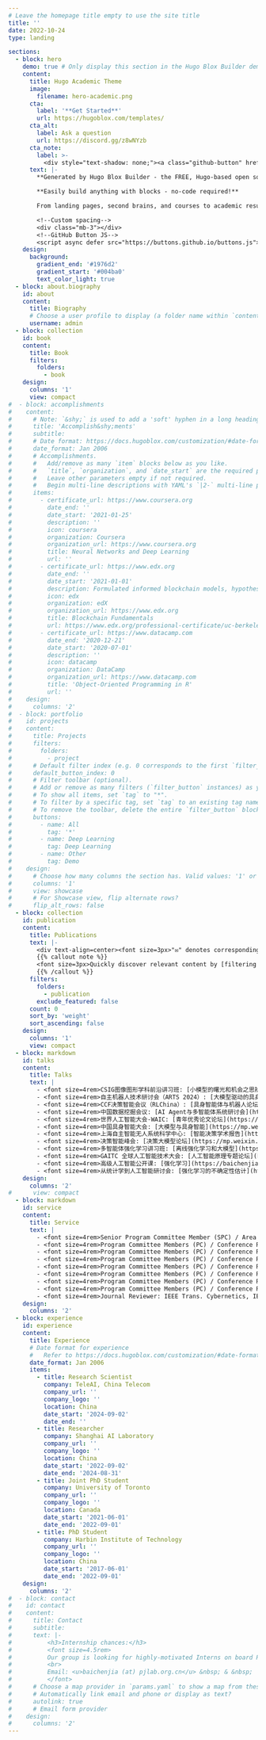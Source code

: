 ```yaml
---
# Leave the homepage title empty to use the site title
title: ''
date: 2022-10-24
type: landing

sections:
  - block: hero
    demo: true # Only display this section in the Hugo Blox Builder demo site
    content:
      title: Hugo Academic Theme
      image:
        filename: hero-academic.png
      cta:
        label: '**Get Started**'
        url: https://hugoblox.com/templates/
      cta_alt:
        label: Ask a question
        url: https://discord.gg/z8wNYzb
      cta_note:
        label: >-
          <div style="text-shadow: none;"><a class="github-button" href="https://github.com/HugoBlox/hugo-blox-builder" data-icon="octicon-star" data-size="large" data-show-count="true" aria-label="Star">Star Hugo Blox Builder</a></div><div style="text-shadow: none;"><a class="github-button" href="https://github.com/HugoBlox/theme-academic-cv" data-icon="octicon-star" data-size="large" data-show-count="true" aria-label="Star">Star the Academic template</a></div>
      text: |-
        **Generated by Hugo Blox Builder - the FREE, Hugo-based open source website builder trusted by 500,000+ sites.**

        **Easily build anything with blocks - no-code required!**

        From landing pages, second brains, and courses to academic resumés, conferences, and tech blogs.

        <!--Custom spacing-->
        <div class="mb-3"></div>
        <!--GitHub Button JS-->
        <script async defer src="https://buttons.github.io/buttons.js"></script>
    design:
      background:
        gradient_end: '#1976d2'
        gradient_start: '#004ba0'
        text_color_light: true
  - block: about.biography
    id: about
    content:
      title: Biography
      # Choose a user profile to display (a folder name within `content/authors/`)
      username: admin
  - block: collection
    id: book
    content:
      title: Book
      filters:
        folders:
          - book
    design:
      columns: '1'
      view: compact
#  - block: accomplishments
#    content:
#      # Note: `&shy;` is used to add a 'soft' hyphen in a long heading.
#      title: 'Accomplish&shy;ments'
#      subtitle:
#      # Date format: https://docs.hugoblox.com/customization/#date-format
#      date_format: Jan 2006
#      # Accomplishments.
#      #   Add/remove as many `item` blocks below as you like.
#      #   `title`, `organization`, and `date_start` are the required parameters.
#      #   Leave other parameters empty if not required.
#      #   Begin multi-line descriptions with YAML's `|2-` multi-line prefix.
#      items:
#        - certificate_url: https://www.coursera.org
#          date_end: ''
#          date_start: '2021-01-25'
#          description: ''
#          icon: coursera
#          organization: Coursera
#          organization_url: https://www.coursera.org
#          title: Neural Networks and Deep Learning
#          url: ''
#        - certificate_url: https://www.edx.org
#          date_end: ''
#          date_start: '2021-01-01'
#          description: Formulated informed blockchain models, hypotheses, and use cases.
#          icon: edx
#          organization: edX
#          organization_url: https://www.edx.org
#          title: Blockchain Fundamentals
#          url: https://www.edx.org/professional-certificate/uc-berkeleyx-blockchain-fundamentals
#        - certificate_url: https://www.datacamp.com
#          date_end: '2020-12-21'
#          date_start: '2020-07-01'
#          description: ''
#          icon: datacamp
#          organization: DataCamp
#          organization_url: https://www.datacamp.com
#          title: 'Object-Oriented Programming in R'
#          url: ''
#    design:
#      columns: '2'
#  - block: portfolio
#    id: projects
#    content:
#      title: Projects
#      filters:
#        folders:
#          - project
#      # Default filter index (e.g. 0 corresponds to the first `filter_button` instance below).
#      default_button_index: 0
#      # Filter toolbar (optional).
#      # Add or remove as many filters (`filter_button` instances) as you like.
#      # To show all items, set `tag` to "*".
#      # To filter by a specific tag, set `tag` to an existing tag name.
#      # To remove the toolbar, delete the entire `filter_button` block.
#      buttons:
#        - name: All
#          tag: '*'
#        - name: Deep Learning
#          tag: Deep Learning
#        - name: Other
#          tag: Demo
#    design:
#      # Choose how many columns the section has. Valid values: '1' or '2'.
#      columns: '1'
#      view: showcase
#      # For Showcase view, flip alternate rows?
#      flip_alt_rows: false
  - block: collection
    id: publication
    content:
      title: Publications
      text: |-
        <div text-align=center><font size=3px>"✉" denotes corresponding author</font></div>
        {{% callout note %}}
        <font size=3px>Quickly discover relevant content by [filtering publications](./publication/).</font>
        {{% /callout %}}
      filters:
        folders:
          - publication
        exclude_featured: false
      count: 0
      sort_by: 'weight'
      sort_ascending: false
    design:
      columns: '1'
      view: compact
  - block: markdown
    id: talks
    content:
      title: Talks
      text: |
        - <font size=4rem>CSIG图像图形学科前沿讲习班: [小模型的曙光和机会之思辨](https://mp.weixin.qq.com/s/_2c35_vwNYSGDuCO65CJUQ). 图形图像学会 2025.</font>
        - <font size=4rem>自主机器人技术研讨会（ARTS 2024）: [大模型驱动的具身智能](https://mp.weixin.qq.com/s/fICgNjj531I1rZtfZJT9kg). 自动化学会 2024.</font>
        - <font size=4rem>CCF决策智能会议（RLChina）: [具身智能体与机器人论坛](http://rlchina.org/rlchina_2024/Workshop.html). 计算机学会 2024.</font>
        - <font size=4rem>中国数据挖掘会议: [AI Agent与多智能体系统研讨会](https://ccf.org.cn/CCDM2024/general_3056). 计算机学会 2024.</font>
        - <font size=4rem>世界人工智能大会-WAIC: [青年优秀论文论坛](https://mp.weixin.qq.com/s/vkhTG6uWF4wcA74TcJqFCA). 上海科协 2024.</font>
        - <font size=4rem>中国具身智能大会: [大模型与具身智能](https://mp.weixin.qq.com/s/Z1vDIbZoiWQff1JiKxJHCw). 人工智能学会 2024.</font>
        - <font size=4rem>上海自主智能无人系统科学中心: [智能决策学术报告](https://robot.tongji.edu.cn/info/1253/2399.htm). 同济大学 2023.</font>
        - <font size=4rem>决策智能峰会: [决策大模型论坛](https://mp.weixin.qq.com/s/-fhPGNU_7VJKQ2FPQ-VPTw). DataFun 2023.</font>
        - <font size=4rem>多智能体强化学习讲习班: [离线强化学习和大模型](https://mp.weixin.qq.com/s/YyFGVkBoiYVi0T887d6gWQ). 自动化学会 2023.</font>
        - <font size=4rem>GAITC 全球人工智能技术大会: [人工智能原理专题论坛](https://gaitc.caai.cn/?from=wap#guest). 中国科协 2023.</font>
        - <font size=4rem>高级人工智能公开课: [强化学习](https://baichenjia.github.io/). 天津大学 2023.</font>
        - <font size=4rem>从统计学到人工智能研讨会: [强化学习的不确定性估计](https://ssm.sufe.edu.cn/d3/08/c1560a185096/page.htm). 上海财经大学 2022.</font>
    design:
      columns: '2'
#      view: compact
  - block: markdown
    id: service
    content:
      title: Service
      text: |
        - <font size=4rem>Senior Program Committee Member (SPC) / Area Chair (AC) of AAMAS (2024 - 2025)</font>
        - <font size=4rem>Program Committee Members (PC) / Conference Reviewer of RSS (2024 - 2025)</font>
        - <font size=4rem>Program Committee Members (PC) / Conference Reviewer of NeurIPS (2021 - 2025)</font>
        - <font size=4rem>Program Committee Members (PC) / Conference Reviewer of ICLR (2021 - 2025)</font>
        - <font size=4rem>Program Committee Members (PC) / Conference Reviewer of ICML (2022 - 2025)</font>
        - <font size=4rem>Program Committee Members (PC) / Conference Reviewer of AAAI (2021 - 2025)</font>
        - <font size=4rem>Program Committee Members (PC) / Conference Reviewer of ICRA (2024 - 2025)</font>
        - <font size=4rem>Program Committee Members (PC) / Conference Reviewer of ECAI (2023 - 2025)</font>
        - <font size=4rem>Journal Reviewer: IEEE Trans. Cybernetics, IEEE Trans. TNNLS, IEEE Trans. TETCI, IEEE Trans. Intelligent Vehicles, Pattern Recognition.</font>
    design:
      columns: '2'
  - block: experience
    id: experience
    content:
      title: Experience
      # Date format for experience
      #   Refer to https://docs.hugoblox.com/customization/#date-format
      date_format: Jan 2006
      items:
        - title: Research Scientist
          company: TeleAI, China Telecom
          company_url: ''
          company_logo: ''
          location: China
          date_start: '2024-09-02'
          date_end: ''
        - title: Researcher
          company: Shanghai AI Laboratory
          company_url: ''
          company_logo: ''
          location: China
          date_start: '2022-09-02'
          date_end: '2024-08-31'
        - title: Joint PhD Student
          company: University of Toronto
          company_url: ''
          company_logo: ''
          location: Canada
          date_start: '2021-06-01'
          date_end: '2022-09-01'
        - title: PhD Student
          company: Harbin Institute of Technology
          company_url: ''
          company_logo: ''
          location: China
          date_start: '2017-06-01'
          date_end: '2022-09-01'
    design:
      columns: '2'
#  - block: contact
#    id: contact
#    content:
#      title: Contact
#      subtitle:
#      text: |-
#          <h3>Internship chances:</h3>
#          <font size=4.5rem>
#          Our group is looking for highly-motivated Interns on board Reinforcement Learning research. We are also interested in RL applications including Robot Arm and Quadruped. Please drop me an email if you are interested in.
#          <br>
#          Email: <u>baichenjia (at) pjlab.org.cn</u> &nbsp; & &nbsp;  <u>baichenjia255 (at) gmail.com</u>
#          </font>
#      # Choose a map provider in `params.yaml` to show a map from these coordinates
#      # Automatically link email and phone or display as text?
#      autolink: true
#      # Email form provider
#    design:
#      columns: '2'
---
```

